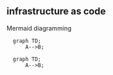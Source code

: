 ## infrastructure as code


Mermaid diagramming  


```mermaid
  graph TD;
      A-->B;
 ```

```mermaid
  graph TD;
      A-->B;
 ```

